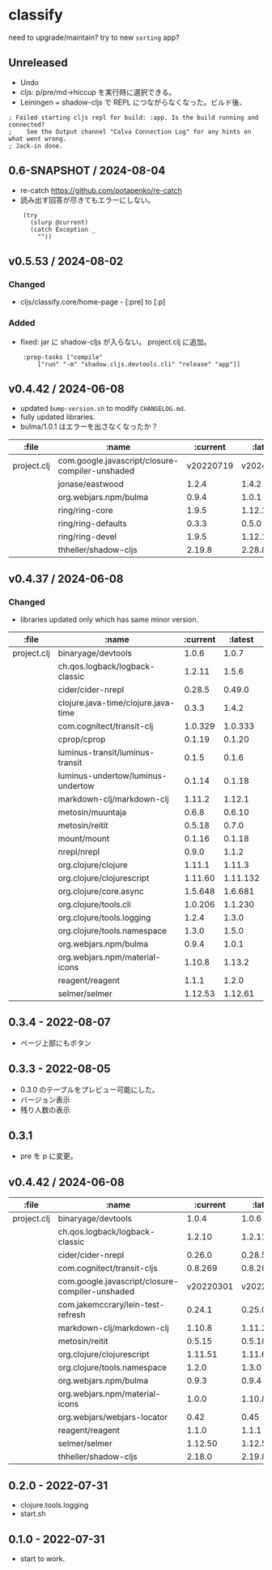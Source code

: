 # classify

need to upgrade/maintain? try to new `sorting` app?

## Unreleased
- Undo
- cljs: p/pre/md->hiccup を実行時に選択できる。
- Leiningen + shadow-cljs で REPL につながらなくなった。ビルド後、
```
; Failed starting cljs repl for build: :app. Is the build running and connected?
;    See the Output channel "Calva Connection Log" for any hints on what went wrong.
; Jack-in done.

```

## 0.6-SNAPSHOT / 2024-08-04
- re-catch
  https://github.com/potapenko/re-catch
- 読み出す回答が尽きてもエラーにしない。
```
    (try
      (slurp @current)
      (catch Exception _
        ""))
```

## v0.5.53 / 2024-08-02
### Changed
- cljs/classify.core/home-page - [:pre] to [:p]
### Added
- fixed: jar に shadow-cljs が入らない。
  project.clj に追加。
```
    :prep-tasks ["compile"
        ["run" "-m" "shadow.cljs.devtools.cli" "release" "app"]]
```

## v0.4.42 / 2024-06-08
- updated `bump-version.sh` to modify `CHANGELOG.md`.
- fully updated libraries.
- bulma/1.0.1 はエラーを出さなくなったか？

| :file       | :name                                           | :current  | :latest   |
|------------ | ----------------------------------------------- | --------- | ----------|
| project.clj | com.google.javascript/closure-compiler-unshaded | v20220719 | v20240317 |
|             | jonase/eastwood                                 | 1.2.4     | 1.4.2     |
|             | org.webjars.npm/bulma                           | 0.9.4     | 1.0.1     |
|             | ring/ring-core                                  | 1.9.5     | 1.12.1    |
|             | ring/ring-defaults                              | 0.3.3     | 0.5.0     |
|             | ring/ring-devel                                 | 1.9.5     | 1.12.1    |
|             | thheller/shadow-cljs                            | 2.19.8    | 2.28.8    |


## v0.4.37 / 2024-06-08

### Changed
- libraries updated only which has same minor version.

| :file       | :name                                           | :current  | :latest   |
|------------ | ----------------------------------------------- | --------- | ----------|
| project.clj | binaryage/devtools                              | 1.0.6     | 1.0.7     |
|             | ch.qos.logback/logback-classic                  | 1.2.11    | 1.5.6     |
|             | cider/cider-nrepl                               | 0.28.5    | 0.49.0    |
|             | clojure.java-time/clojure.java-time             | 0.3.3     | 1.4.2     |
|             | com.cognitect/transit-clj                       | 1.0.329   | 1.0.333   |
|             | cprop/cprop                                     | 0.1.19    | 0.1.20    |
|             | luminus-transit/luminus-transit                 | 0.1.5     | 0.1.6     |
|             | luminus-undertow/luminus-undertow               | 0.1.14    | 0.1.18    |
|             | markdown-clj/markdown-clj                       | 1.11.2    | 1.12.1    |
|             | metosin/muuntaja                                | 0.6.8     | 0.6.10    |
|             | metosin/reitit                                  | 0.5.18    | 0.7.0     |
|             | mount/mount                                     | 0.1.16    | 0.1.18    |
|             | nrepl/nrepl                                     | 0.9.0     | 1.1.2     |
|             | org.clojure/clojure                             | 1.11.1    | 1.11.3    |
|             | org.clojure/clojurescript                       | 1.11.60   | 1.11.132  |
|             | org.clojure/core.async                          | 1.5.648   | 1.6.681   |
|             | org.clojure/tools.cli                           | 1.0.206   | 1.1.230   |
|             | org.clojure/tools.logging                       | 1.2.4     | 1.3.0     |
|             | org.clojure/tools.namespace                     | 1.3.0     | 1.5.0     |
|             | org.webjars.npm/bulma                           | 0.9.4     | 1.0.1     |
|             | org.webjars.npm/material-icons                  | 1.10.8    | 1.13.2    |
|             | reagent/reagent                                 | 1.1.1     | 1.2.0     |
|             | selmer/selmer                                   | 1.12.53   | 1.12.61   |



## 0.3.4 - 2022-08-07
- ページ上部にもボタン

## 0.3.3 - 2022-08-05
- 0.3.0 のテーブルをプレビュー可能にした。
- バージョン表示
- 残り人数の表示

## 0.3.1
- pre を p に変更。

## v0.4.42 / 2024-06-08

|       :file |                                           :name |  :current |   :latest |
|-------------|-------------------------------------------------|-----------|-----------|
| project.clj |                              binaryage/devtools |     1.0.4 |     1.0.6 |
|             |                  ch.qos.logback/logback-classic |    1.2.10 |    1.2.11 |
|             |                               cider/cider-nrepl |    0.26.0 |    0.28.5 |
|             |                      com.cognitect/transit-cljs |   0.8.269 |   0.8.280 |
|             | com.google.javascript/closure-compiler-unshaded | v20220301 | v20220719 |
|             |               com.jakemccrary/lein-test-refresh |    0.24.1 |    0.25.0 |
|             |                       markdown-clj/markdown-clj |    1.10.8 |    1.11.2 |
|             |                                  metosin/reitit |    0.5.15 |    0.5.18 |
|             |                       org.clojure/clojurescript |   1.11.51 |   1.11.60 |
|             |                     org.clojure/tools.namespace |     1.2.0 |     1.3.0 |
|             |                           org.webjars.npm/bulma |     0.9.3 |     0.9.4 |
|             |                  org.webjars.npm/material-icons |     1.0.0 |    1.10.8 |
|             |                     org.webjars/webjars-locator |      0.42 |      0.45 |
|             |                                 reagent/reagent |     1.1.0 |     1.1.1 |
|             |                                   selmer/selmer |   1.12.50 |   1.12.53 |
|             |                            thheller/shadow-cljs |    2.18.0 |    2.19.8 |


## 0.2.0 - 2022-07-31
- clojure.tools.logging
- start.sh

## 0.1.0 - 2022-07-31
- start to work.
